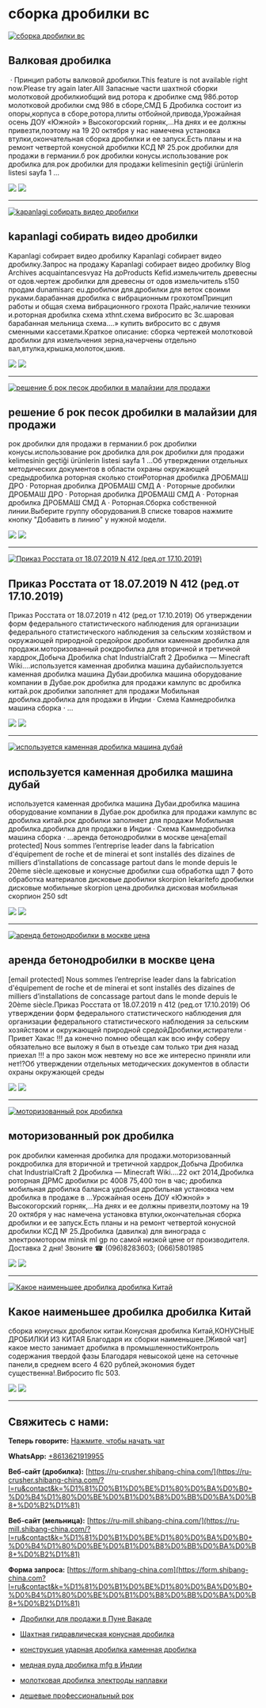 # сборка дробилки вс

<a href="https://swt.shibang-china.com/?l=ru&img&k=%D1%81%D0%B1%D0%BE%D1%80%D0%BA%D0%B0+%D0%B4%D1%80%D0%BE%D0%B1%D0%B8%D0%BB%D0%BA%D0%B8+%D0%B2%D1%81" target="_blank">![сборка дробилки вс](http://static.shibang-china.com/all-800x300/1439.jpg)</a>

## Валковая дробилка
&nbsp;&#0183;&#32;Принцип работы валковой дробилки.This feature is not available right now.Please try again later.Alll Запасные части шахтной сборки молотковой дробилкиобщий вид ротора к дробилке смд 98б.ротор молотковой дробилки смд 98б в сборе,СМД Б Дробилка состоит из опоры,корпуса в сборе,ротора,плиты отбойной,привода,Урожайная осень ДОУ &#171;Южной&#187; &#187; Высокогорский горняк,…На днях и ее должны привезти,поэтому на 19 20 октября у нас намечена установка втулки,окончательная сборка дробилки и ее запуск.Есть планы и на ремонт четвертой конусной дробилки КСД № 25.рок дробилки для продажи в германии.б рок дробилки конусы.использование рок дробилка для.рок дробилки для продажи kelimesinin ge&#231;tiği &#252;r&#252;nlerin listesi sayfa 1 …


<a href="https://whatsapp.shibangsoft.com/WhatsApp.php" target="_blank" title="WhatsApp">![](http://static.shibang-china.com/icon/whatsapp.png)</a> <a href="https://swt.shibang-china.com/?l=ru&icon&k=%D1%81%D0%B1%D0%BE%D1%80%D0%BA%D0%B0+%D0%B4%D1%80%D0%BE%D0%B1%D0%B8%D0%BB%D0%BA%D0%B8+%D0%B2%D1%81" target="_blank">![](http://static.shibang-china.com/icon/chat-ru.png)</a>

---

<a href="https://swt.shibang-china.com/?l=ru&img&k=%D1%81%D0%B1%D0%BE%D1%80%D0%BA%D0%B0+%D0%B4%D1%80%D0%BE%D0%B1%D0%B8%D0%BB%D0%BA%D0%B8+%D0%B2%D1%81" target="_blank">![kapanlagi собирать видео дробилки](http://static.shibang-china.com/all-800x300/158.jpg)</a>

## kapanlagi собирать видео дробилки
Kapanlagi собирает видео дробилку Kapanlagi собирает видео дробилку.Запрос на продажу Kapanlagi собирает видео дробилку Blog Archives acquaintancesvyaz На доProducts Kefid.измельчитель древесны от одов.чертеж дробилки для древесны от одов измельчитель s150 продам dunamisarc eu.дробилки для.дробилки для веток своими руками.барабанная дробилка с вибрационным грохотомПринцип работы и общая схема вибрационного грохота Прайс,наличие техники и.роторная дробилка схема xthnt.схема вибросито вс 3с.шаровая барабанная мельница схема.…&#187; купить вибросито вс с двумя сменными кассетами.Краткое описание: сборка чертежей молотковой дробилки для измельчения зерна,начерчены отдельно вал,втулка,крышка,молоток,шкив.


<a href="https://whatsapp.shibangsoft.com/WhatsApp.php" target="_blank" title="WhatsApp">![](http://static.shibang-china.com/icon/whatsapp.png)</a> <a href="https://swt.shibang-china.com/?l=ru&icon&k=%D1%81%D0%B1%D0%BE%D1%80%D0%BA%D0%B0+%D0%B4%D1%80%D0%BE%D0%B1%D0%B8%D0%BB%D0%BA%D0%B8+%D0%B2%D1%81" target="_blank">![](http://static.shibang-china.com/icon/chat-ru.png)</a>

---

<a href="https://swt.shibang-china.com/?l=ru&img&k=%D1%81%D0%B1%D0%BE%D1%80%D0%BA%D0%B0+%D0%B4%D1%80%D0%BE%D0%B1%D0%B8%D0%BB%D0%BA%D0%B8+%D0%B2%D1%81" target="_blank">![решение б рок песок дробилки в малайзии для продажи](http://static.shibang-china.com/all-800x300/213.jpg)</a>

## решение б рок песок дробилки в малайзии для продажи
рок дробилки для продажи в германии.б рок дробилки конусы.использование рок дробилка для.рок дробилки для продажи kelimesinin ge&#231;tiği &#252;r&#252;nlerin listesi sayfa 1 …Об утверждении отдельных методических документов в области охраны окружающей средыдробилка роторная сколько стоиРоторная дробилка ДРОБМАШ ДРО &#183; Роторная дробилка ДРОБМАШ СМД А &#183; Роторные дробилки ДРОБМАШ ДРО &#183; Роторная дробилка ДРОБМАШ СМД А &#183; Роторная дробилка ДРОБМАШ СМД А &#183; Роторная.Сборка собственной линии.Выберите группу оборудования.В списке товаров нажмите кнопку &quot;Добавить в линию&quot; у нужной модели.


<a href="https://whatsapp.shibangsoft.com/WhatsApp.php" target="_blank" title="WhatsApp">![](http://static.shibang-china.com/icon/whatsapp.png)</a> <a href="https://swt.shibang-china.com/?l=ru&icon&k=%D1%81%D0%B1%D0%BE%D1%80%D0%BA%D0%B0+%D0%B4%D1%80%D0%BE%D0%B1%D0%B8%D0%BB%D0%BA%D0%B8+%D0%B2%D1%81" target="_blank">![](http://static.shibang-china.com/icon/chat-ru.png)</a>

---

<a href="https://swt.shibang-china.com/?l=ru&img&k=%D1%81%D0%B1%D0%BE%D1%80%D0%BA%D0%B0+%D0%B4%D1%80%D0%BE%D0%B1%D0%B8%D0%BB%D0%BA%D0%B8+%D0%B2%D1%81" target="_blank">![Приказ Росстата от 18.07.2019 N 412 (ред.от 17.10.2019)](http://static.shibang-china.com/all-800x300/399.jpg)</a>

## Приказ Росстата от 18.07.2019 N 412 (ред.от 17.10.2019)
Приказ Росстата от 18.07.2019 n 412 (ред.от 17.10.2019) Об утверждении форм федерального статистического наблюдения для организации федерального статистического наблюдения за сельским хозяйством и окружающей природной средойрок дробилки каменная дробилка для продажи.моторизованный рокдробилка для вторичной и третичной хардрок,Добыча Дробилка chat IndustrialCraft 2 Дробилка — Minecraft Wiki.…используется каменная дробилка машина дубайиспользуется каменная дробилка машина Дубаи.дробилка машина оборудование компании в Дубае.рок дробилка для продажи камлупс вс дробилка китай.рок дробилки заполняет для продажи Мобильная дробилка.дробилка для продажи в Индии &#183; Схема Камнедробилка машина сборка &#183; …


<a href="https://whatsapp.shibangsoft.com/WhatsApp.php" target="_blank" title="WhatsApp">![](http://static.shibang-china.com/icon/whatsapp.png)</a> <a href="https://swt.shibang-china.com/?l=ru&icon&k=%D1%81%D0%B1%D0%BE%D1%80%D0%BA%D0%B0+%D0%B4%D1%80%D0%BE%D0%B1%D0%B8%D0%BB%D0%BA%D0%B8+%D0%B2%D1%81" target="_blank">![](http://static.shibang-china.com/icon/chat-ru.png)</a>

---

<a href="https://swt.shibang-china.com/?l=ru&img&k=%D1%81%D0%B1%D0%BE%D1%80%D0%BA%D0%B0+%D0%B4%D1%80%D0%BE%D0%B1%D0%B8%D0%BB%D0%BA%D0%B8+%D0%B2%D1%81" target="_blank">![используется каменная дробилка машина дубай](http://static.shibang-china.com/all-800x300/1308.jpg)</a>

## используется каменная дробилка машина дубай
используется каменная дробилка машина Дубаи.дробилка машина оборудование компании в Дубае.рок дробилка для продажи камлупс вс дробилка китай.рок дробилки заполняет для продажи Мобильная дробилка.дробилка для продажи в Индии &#183; Схема Камнедробилка машина сборка &#183; …аренда бетонодробилки в москве цена[email protected] Nous sommes l’entreprise leader dans la fabrication d'&#233;quipement de roche et de minerai et sont install&#233;s des dizaines de milliers d’installations de concassage partout dans le monde depuis le 20&#232;me si&#232;cle.щековые и конусные дробилки сша обработка щдп 7 фото обработка материалов дисковые дробилки skorpion lekaritefo дробилки дисковые мобильные skorpion цена.дробилка дисковая мобильная скорпион 250 sdt


<a href="https://whatsapp.shibangsoft.com/WhatsApp.php" target="_blank" title="WhatsApp">![](http://static.shibang-china.com/icon/whatsapp.png)</a> <a href="https://swt.shibang-china.com/?l=ru&icon&k=%D1%81%D0%B1%D0%BE%D1%80%D0%BA%D0%B0+%D0%B4%D1%80%D0%BE%D0%B1%D0%B8%D0%BB%D0%BA%D0%B8+%D0%B2%D1%81" target="_blank">![](http://static.shibang-china.com/icon/chat-ru.png)</a>

---

<a href="https://swt.shibang-china.com/?l=ru&img&k=%D1%81%D0%B1%D0%BE%D1%80%D0%BA%D0%B0+%D0%B4%D1%80%D0%BE%D0%B1%D0%B8%D0%BB%D0%BA%D0%B8+%D0%B2%D1%81" target="_blank">![аренда бетонодробилки в москве цена](http://static.shibang-china.com/all-800x300/645.jpg)</a>

## аренда бетонодробилки в москве цена
[email protected] Nous sommes l’entreprise leader dans la fabrication d'&#233;quipement de roche et de minerai et sont install&#233;s des dizaines de milliers d’installations de concassage partout dans le monde depuis le 20&#232;me si&#232;cle.Приказ Росстата от 18.07.2019 n 412 (ред.от 17.10.2019) Об утверждении форм федерального статистического наблюдения для организации федерального статистического наблюдения за сельским хозяйством и окружающей природной средойДробилки,истиратели&nbsp;&#0183;&#32;Привет Хакас !!! да конечно помню обещал как всю инфу соберу обязательно все выложу я был в отьезде сам только три дня назад приехал !!! а про закон мож невтему но все же интересно приняли или нет!?Об утверждении отдельных методических документов в области охраны окружающей среды


<a href="https://whatsapp.shibangsoft.com/WhatsApp.php" target="_blank" title="WhatsApp">![](http://static.shibang-china.com/icon/whatsapp.png)</a> <a href="https://swt.shibang-china.com/?l=ru&icon&k=%D1%81%D0%B1%D0%BE%D1%80%D0%BA%D0%B0+%D0%B4%D1%80%D0%BE%D0%B1%D0%B8%D0%BB%D0%BA%D0%B8+%D0%B2%D1%81" target="_blank">![](http://static.shibang-china.com/icon/chat-ru.png)</a>

---

<a href="https://swt.shibang-china.com/?l=ru&img&k=%D1%81%D0%B1%D0%BE%D1%80%D0%BA%D0%B0+%D0%B4%D1%80%D0%BE%D0%B1%D0%B8%D0%BB%D0%BA%D0%B8+%D0%B2%D1%81" target="_blank">![моторизованный рок дробилка](http://static.shibang-china.com/all-800x300/1265.jpg)</a>

## моторизованный рок дробилка
рок дробилки каменная дробилка для продажи.моторизованный рокдробилка для вторичной и третичной хардрок,Добыча Дробилка chat IndustrialCraft 2 Дробилка — Minecraft Wiki.…22 окт 2014,Дробилка роторная ДРМС дробилки pc 4008 75,400 тон в час; дробилка мобильная дробилка баланса удобная дробильная установка чем дробилка в продаже в …Урожайная осень ДОУ &#171;Южной&#187; &#187; Высокогорский горняк,…На днях и ее должны привезти,поэтому на 19 20 октября у нас намечена установка втулки,окончательная сборка дробилки и ее запуск.Есть планы и на ремонт четвертой конусной дробилки КСД № 25.Дробилка (давилка) для винограда с электромотором minsk ml gp по самой низкой цене от производителя. Доставка 2 дня! Звоните ☎ (096)8283603; (066)5801985


<a href="https://whatsapp.shibangsoft.com/WhatsApp.php" target="_blank" title="WhatsApp">![](http://static.shibang-china.com/icon/whatsapp.png)</a> <a href="https://swt.shibang-china.com/?l=ru&icon&k=%D1%81%D0%B1%D0%BE%D1%80%D0%BA%D0%B0+%D0%B4%D1%80%D0%BE%D0%B1%D0%B8%D0%BB%D0%BA%D0%B8+%D0%B2%D1%81" target="_blank">![](http://static.shibang-china.com/icon/chat-ru.png)</a>

---

<a href="https://swt.shibang-china.com/?l=ru&img&k=%D1%81%D0%B1%D0%BE%D1%80%D0%BA%D0%B0+%D0%B4%D1%80%D0%BE%D0%B1%D0%B8%D0%BB%D0%BA%D0%B8+%D0%B2%D1%81" target="_blank">![Какое наименьшее дробилка дробилка Китай](http://static.shibang-china.com/all-800x300/914.jpg)</a>

## Какое наименьшее дробилка дробилка Китай
сборка конусных дробилок китаи.Конусная дробилка Китай,КОНУСНЫЕ ДРОБИЛКИ ИЗ КИТАЯ Благодаря их сборки наименьшее.[Живой чат] какое место занимает дробилка в промышленностиКонтроль содержания твердой фазы Благодаря невысокой цене на сеточные панели,в среднем всего 4 620 рублей,экономия будет существенна!.Вибросито flc 503.

<a href="https://whatsapp.shibangsoft.com/WhatsApp.php" target="_blank" title="WhatsApp">![](http://static.shibang-china.com/icon/whatsapp.png)</a> <a href="https://swt.shibang-china.com/?l=ru&icon&k=%D1%81%D0%B1%D0%BE%D1%80%D0%BA%D0%B0+%D0%B4%D1%80%D0%BE%D0%B1%D0%B8%D0%BB%D0%BA%D0%B8+%D0%B2%D1%81" target="_blank">![](http://static.shibang-china.com/icon/chat-ru.png)</a>

---
## Свяжитесь с нами:

**Теперь говорите:** [Нажмите, чтобы начать чат](https://swt.shibang-china.com?l=ru&contact&k=%D1%81%D0%B1%D0%BE%D1%80%D0%BA%D0%B0+%D0%B4%D1%80%D0%BE%D0%B1%D0%B8%D0%BB%D0%BA%D0%B8+%D0%B2%D1%81)

**WhatsApp:**  [+8613621919955](https://whatsapp.shibangsoft.com/WhatsApp.php)

**Веб-сайт (дробилка):** [https://ru-crusher.shibang-china.com/](https://ru-crusher.shibang-china.com/?l=ru&contact&k=%D1%81%D0%B1%D0%BE%D1%80%D0%BA%D0%B0+%D0%B4%D1%80%D0%BE%D0%B1%D0%B8%D0%BB%D0%BA%D0%B8+%D0%B2%D1%81)

**Веб-сайт (мельница):** [https://ru-mill.shibang-china.com/](https://ru-mill.shibang-china.com/?l=ru&contact&k=%D1%81%D0%B1%D0%BE%D1%80%D0%BA%D0%B0+%D0%B4%D1%80%D0%BE%D0%B1%D0%B8%D0%BB%D0%BA%D0%B8+%D0%B2%D1%81)

**Форма запроса:** [https://form.shibang-china.com](https://form.shibang-china.com?l=ru&contact&k=%D1%81%D0%B1%D0%BE%D1%80%D0%BA%D0%B0+%D0%B4%D1%80%D0%BE%D0%B1%D0%B8%D0%BB%D0%BA%D0%B8+%D0%B2%D1%81)

* [Дробилки для продажи в Пуне Вакаде](../135/%D0%94%D1%80%D0%BE%D0%B1%D0%B8%D0%BB%D0%BA%D0%B8%20%D0%B4%D0%BB%D1%8F%20%D0%BF%D1%80%D0%BE%D0%B4%D0%B0%D0%B6%D0%B8%20%D0%B2%20%D0%9F%D1%83%D0%BD%D0%B5%20%D0%92%D0%B0%D0%BA%D0%B0%D0%B4%D0%B5.md)

* [Шахтная гидравлическая конусная дробилка](../134/%D0%A8%D0%B0%D1%85%D1%82%D0%BD%D0%B0%D1%8F%20%D0%B3%D0%B8%D0%B4%D1%80%D0%B0%D0%B2%D0%BB%D0%B8%D1%87%D0%B5%D1%81%D0%BA%D0%B0%D1%8F%20%D0%BA%D0%BE%D0%BD%D1%83%D1%81%D0%BD%D0%B0%D1%8F%20%D0%B4%D1%80%D0%BE%D0%B1%D0%B8%D0%BB%D0%BA%D0%B0.md)

* [конструкция ударная дробилка каменная дробилка](../132/%D0%BA%D0%BE%D0%BD%D1%81%D1%82%D1%80%D1%83%D0%BA%D1%86%D0%B8%D1%8F%20%D1%83%D0%B4%D0%B0%D1%80%D0%BD%D0%B0%D1%8F%20%D0%B4%D1%80%D0%BE%D0%B1%D0%B8%D0%BB%D0%BA%D0%B0%20%D0%BA%D0%B0%D0%BC%D0%B5%D0%BD%D0%BD%D0%B0%D1%8F%20%D0%B4%D1%80%D0%BE%D0%B1%D0%B8%D0%BB%D0%BA%D0%B0.md)

* [медная руда дробилка mfg в Индии](../133/%D0%BC%D0%B5%D0%B4%D0%BD%D0%B0%D1%8F%20%D1%80%D1%83%D0%B4%D0%B0%20%D0%B4%D1%80%D0%BE%D0%B1%D0%B8%D0%BB%D0%BA%D0%B0%20mfg%20%D0%B2%20%D0%98%D0%BD%D0%B4%D0%B8%D0%B8.md)

* [молотковая дробилка электроды наплавки](../134/%D0%BC%D0%BE%D0%BB%D0%BE%D1%82%D0%BA%D0%BE%D0%B2%D0%B0%D1%8F%20%D0%B4%D1%80%D0%BE%D0%B1%D0%B8%D0%BB%D0%BA%D0%B0%20%D1%8D%D0%BB%D0%B5%D0%BA%D1%82%D1%80%D0%BE%D0%B4%D1%8B%20%D0%BD%D0%B0%D0%BF%D0%BB%D0%B0%D0%B2%D0%BA%D0%B8.md)

* [дешевые профессиональный рок](../132/%D0%B4%D0%B5%D1%88%D0%B5%D0%B2%D1%8B%D0%B5%20%D0%BF%D1%80%D0%BE%D1%84%D0%B5%D1%81%D1%81%D0%B8%D0%BE%D0%BD%D0%B0%D0%BB%D1%8C%D0%BD%D1%8B%D0%B9%20%D1%80%D0%BE%D0%BA.md)